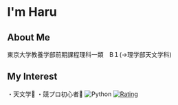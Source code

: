 # I'm Haru
## About Me
東京大学教養学部前期課程理科一類　B１(→理学部天文学科)
## My Interest
・天文学💫
・競プロ初心者🔰
![Python](https://img.shields.io/badge/python-3670A0?style=for-the-badge&logo=python&logoColor=ffdd54)
[![Rating](https://badgen.org/img/atcoder/haruastro/rating/algorithm?style=for-the-badge)](https://atcoder.jp/users/haruastro?contestType=algo)
